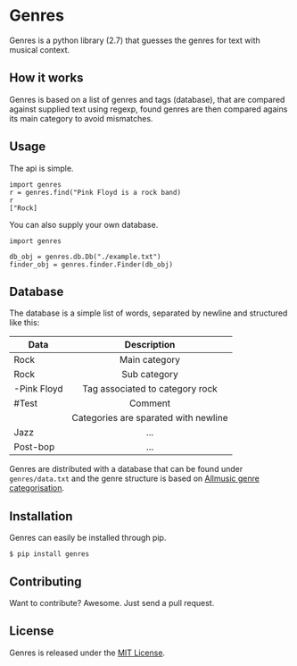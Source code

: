 # Genres
Genres is a python library (2.7) that guesses the genres for text with musical context.

## How it works
Genres is based on a list of genres and tags (database), that are compared against supplied text using regexp, found genres are then compared agains its main category to avoid mismatches.

## Usage

The api is simple.

    import genres
    r = genres.find("Pink Floyd is a rock band)
    r
    ["Rock]

You can also supply your own database.

    import genres

    db_obj = genres.db.Db("./example.txt")
    finder_obj = genres.finder.Finder(db_obj)


## Database

The database is a simple list of words, separated by newline and structured like this:

|Data|Description|
|-------------|:-------------:|
|Rock|Main category|
|Rock|Sub category|
|-Pink Floyd|Tag associated to category rock|
|#Test|Comment|
||Categories are sparated with newline|
|Jazz|...|
|Post-bop|...|

Genres are distributed with a database that can be found under `genres/data.txt` and the genre structure is based on [Allmusic genre categorisation](http://en.wikipedia.org/wiki/List_of_popular_music_genres).


## Installation
Genres can easily be installed through pip.

    $ pip install genres


## Contributing

Want to contribute? Awesome. Just send a pull request.


## License

Genres is released under the [MIT License](http://www.opensource.org/licenses/MIT).
